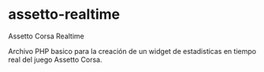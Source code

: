 # assetto-realtime
Assetto Corsa Realtime

Archivo PHP basico para la creación de un widget de estadisticas en tiempo real del juego Assetto Corsa.
